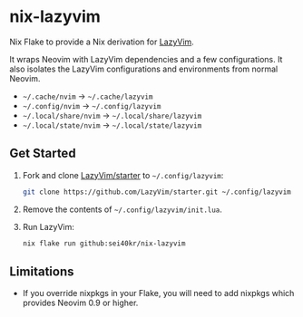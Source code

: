 # nix-lazyvim

Nix Flake to provide a Nix derivation for [LazyVim](https://github.com/LazyVim/LazyVim).

It wraps Neovim with LazyVim dependencies and a few configurations. It also
isolates the LazyVim configurations and environments from normal Neovim.

- `~/.cache/nvim` -> `~/.cache/lazyvim`
- `~/.config/nvim` -> `~/.config/lazyvim`
- `~/.local/share/nvim` -> `~/.local/share/lazyvim`
- `~/.local/state/nvim` -> `~/.local/state/lazyvim`

## Get Started

1. Fork and clone [LazyVim/starter](https://github.com/LazyVim/starter) to `~/.config/lazyvim`:

   ```sh
   git clone https://github.com/LazyVim/starter.git ~/.config/lazyvim
   ```

1. Remove the contents of `~/.config/lazyvim/init.lua`.
1. Run LazyVim:

   ```sh
   nix flake run github:sei40kr/nix-lazyvim
   ```

## Limitations

- If you override nixpkgs in your Flake, you will need to add nixpkgs which
  provides Neovim 0.9 or higher.
